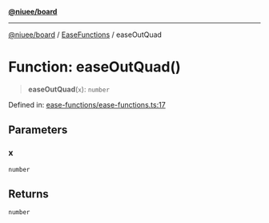 [**@niuee/board**](../../../README.md)

***

[@niuee/board](../../../globals.md) / [EaseFunctions](../README.md) / easeOutQuad

# Function: easeOutQuad()

> **easeOutQuad**(`x`): `number`

Defined in: [ease-functions/ease-functions.ts:17](https://github.com/niuee/board/blob/e6c1edcccf6525a0cc9088782c7c4653e837f533/src/ease-functions/ease-functions.ts#L17)

## Parameters

### x

`number`

## Returns

`number`
